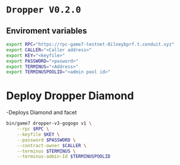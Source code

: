 # `Dropper V0.2.0`

## Enviroment variables
``` bash
export RPC="https://rpc-game7-testnet-0ilneybprf.t.conduit.xyz"
export CALLER="<Caller address>"
export KEY="<keyfile>"
export PASSWORD="<pasword>"
export TERMINUS="<Address>"
export TERMINUSPOOLID="<admin pool id>"
```

# Deploy Dropper Diamond
-Deploys Diamond and facet


```bash
bin/game7 dropper-v3-gogogo v1 \
    --rpc $RPC \
    --keyfile $KEY \
    --password $PASSWORD \
    --contract-owner $CALLER \
    --terminus $TERMINUS \
    --terminus-admin-Id $TERMINUSPOOLID

```